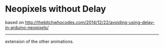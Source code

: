 # Neopixels without Delay
based on http://thebitchwhocodes.com/2014/12/22/avoiding-using-delay-in-arduino-neopixels/

---

extension of the other animations.